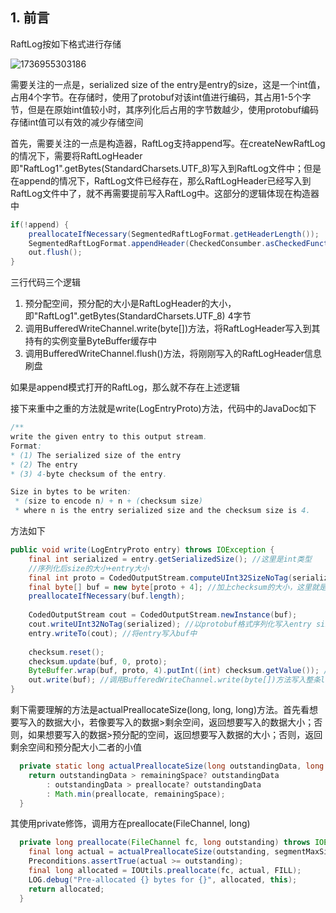## 1. 前言

RaftLog按如下格式进行存储

![1736955303186](C:\Users\v587\AppData\Roaming\Typora\typora-user-images\1736955303186.png)

需要关注的一点是，serialized size of the entry是entry的size，这是一个int值，占用4个字节。在存储时，使用了protobuf对该int值进行编码，其占用1-5个字节，但是在原始int值较小时，其序列化后占用的字节数越少，使用protobuf编码存储int值可以有效的减少存储空间

首先，需要关注的一点是构造器，RaftLog支持append写。在createNewRaftLog的情况下，需要将RaftLogHeader即"RaftLog1".getBytes(StandardCharsets.UTF_8)写入到RaftLog文件中；但是在append的情况下，RaftLog文件已经存在，那么RaftLogHeader已经写入到RaftLog文件中了，就不再需要提前写入RaftLog中。这部分的逻辑体现在构造器中

```java
if(!append) {
    preallocateIfNecessary(SegmentedRaftLogFormat.getHeaderLength());
    SegmentedRaftLogFormat.appendHeader(CheckedConsumber.asCheckedFunction(out::write));
    out.flush();
}
```

三行代码三个逻辑

1. 预分配空间，预分配的大小是RaftLogHeader的大小，即"RaftLog1".getBytes(StandardCharsets.UTF_8) 4字节
2. 调用BufferedWriteChannel.write(byte[])方法，将RaftLogHeader写入到其持有的实例变量ByteBuffer缓存中
3. 调用BufferedWriteChannel.flush()方法，将刚刚写入的RaftLogHeader信息刷盘

如果是append模式打开的RaftLog，那么就不存在上述逻辑

接下来重中之重的方法就是write(LogEntryProto)方法，代码中的JavaDoc如下

```java
/**
write the given entry to this output stream.
Format:
* (1) The serialized size of the entry
* (2) The entry
* (3) 4-byte checksum of the entry.

Size in bytes to be writen:
 * (size to encode n) + n + (checksum size)
 * where n is the entry serialized size and the checksum size is 4.
```

方法如下

```java
public void write(LogEntryProto entry) throws IOException {
    final int serialized = entry.getSerializedSize(); //这里是int类型
    //序列化后size的大小+entry大小
    final int proto = CodedOutputStream.computeUInt32SizeNoTag(serialized) + serialized;
    final byte[] buf = new byte[proto + 4]; //加上checksum的大小，这里就是一条logEntry的实际落盘大小
    preallocateIfNecessary(buf.length);
    
    CodedOutputStream cout = CodedOutputStream.newInstance(buf);
    cout.writeUInt32NoTag(serialized); //以protobuf格式序列化写入entry size到buf中
    entry.writeTo(cout); //将entry写入buf中
    
    checksum.reset();
    checksum.update(buf, 0, proto);
    ByteBuffer.wrap(buf, proto, 4).putInt((int) checksum.getValue()); //将checksum写入到buf中
    out.write(buf); //调用BufferedWriteChannel.write(byte[])方法写入整条logEntry信息
}
```

剩下需要理解的方法是actualPreallocateSize(long, long, long)方法。首先看想要写入的数据大小，若像要写入的数据>剩余空间，返回想要写入的数据大小；否则，如果想要写入的数据>预分配的空间，返回想要写入数据的大小；否则，返回剩余空间和预分配大小二者的小值

```java
  private static long actualPreallocateSize(long outstandingData, long remainingSpace, long preallocate) {
    return outstandingData > remainingSpace? outstandingData
        : outstandingData > preallocate? outstandingData
        : Math.min(preallocate, remainingSpace);
  }
```

其使用private修饰，调用方在preallocate(FileChannel, long)

```java
  private long preallocate(FileChannel fc, long outstanding) throws IOException {
    final long actual = actualPreallocateSize(outstanding, segmentMaxSize - fc.size(), preallocatedSize);
    Preconditions.assertTrue(actual >= outstanding);
    final long allocated = IOUtils.preallocate(fc, actual, FILL);
    LOG.debug("Pre-allocated {} bytes for {}", allocated, this);
    return allocated;
  }
```


